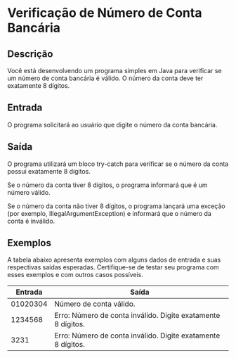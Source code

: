 # Verificação de Número de Conta Bancária
## Descrição
Você está desenvolvendo um programa simples em Java para verificar se um número de conta bancária é válido. O número da conta deve ter exatamente 8 dígitos.

## Entrada

O programa solicitará ao usuário que digite o número da conta bancária.

## Saída

O programa utilizará um bloco try-catch para verificar se o número da conta possui exatamente 8 dígitos.

Se o número da conta tiver 8 dígitos, o programa informará que é um número válido.

Se o número da conta não tiver 8 dígitos, o programa lançará uma exceção (por exemplo, IllegalArgumentException) e informará que o número da conta é inválido.

## Exemplos

A tabela abaixo apresenta exemplos com alguns dados de entrada e suas respectivas saídas esperadas. Certifique-se de testar seu programa com esses exemplos e com outros casos possíveis.

| Entrada   | Saída                                                    |
| --------- | -------------------------------------------------------- |
| 01020304  | Número de conta válido.                                  |
| 1234568   | Erro: Número de conta inválido. Digite exatamente 8 dígitos. |
| 3231      | Erro: Número de conta inválido. Digite exatamente 8 dígitos. |
